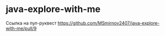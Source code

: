 # java-explore-with-me

Ссылка на пул-руквест
https://github.com/MSmirnov2407/java-explore-with-me/pull/9